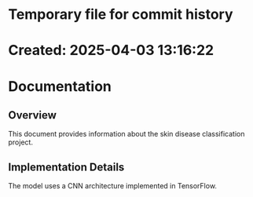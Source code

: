 # Temporary file for commit history
# Created: 2025-04-03 13:16:22

# Documentation

## Overview

This document provides information about the skin disease classification project.

## Implementation Details

The model uses a CNN architecture implemented in TensorFlow.
